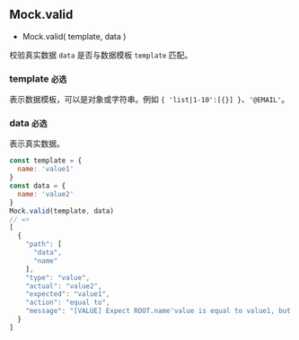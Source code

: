 ## Mock.valid

* Mock.valid( template, data )

校验真实数据 `data` 是否与数据模板 `template` 匹配。

### template `必选`

表示数据模板，可以是对象或字符串。例如 `{ 'list|1-10':[{}] }`、`'@EMAIL'`。

### data `必选`

表示真实数据。

```js
const template = {
  name: 'value1'
}
const data = {
  name: 'value2'
}
Mock.valid(template, data)
// =>
[
  {
    "path": [
      "data",
      "name"
    ],
    "type": "value",
    "actual": "value2",
    "expected": "value1",
    "action": "equal to",
    "message": "[VALUE] Expect ROOT.name'value is equal to value1, but is value2"
  }
]
```

